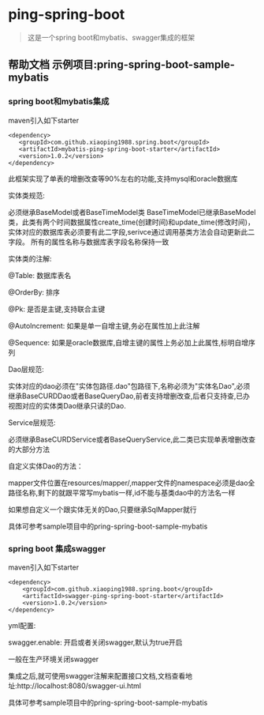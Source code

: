 # ping-spring-boot

> 这是一个spring boot和mybatis、swagger集成的框架

## 帮助文档 示例项目:pring-spring-boot-sample-mybatis

### spring boot和mybatis集成

maven引入如下starter

    <dependency>
       <groupId>com.github.xiaoping1988.spring.boot</groupId>
       <artifactId>mybatis-ping-spring-boot-starter</artifactId>
       <version>1.0.2</version>
    </dependency>
    
此框架实现了单表的增删改查等90%左右的功能,支持mysql和oracle数据库

实体类规范:

必须继承BaseModel或者BaseTimeModel类
BaseTimeModel已继承BaseModel类，此类有两个时间数据属性create_time(创建时间)和update_time(修改时间)，实体对应的数据库表必须要有此二字段,serivce通过调用基类方法会自动更新此二字段。
所有的属性名称与数据库表字段名称保持一致

实体类的注解:

@Table: 数据库表名

@OrderBy: 排序

@Pk: 是否是主键,支持联合主键

@AutoIncrement: 如果是单一自增主键,务必在属性加上此注解

@Sequence: 如果是oracle数据库,自增主键的属性上务必加上此属性,标明自增序列

Dao层规范:

实体对应的dao必须在"实体包路径.dao"包路径下,名称必须为"实体名Dao",必须继承BaseCURDDao或者BaseQueryDao,前者支持增删改查,后者只支持查,已办视图对应的实体类Dao继承只读的Dao.

Service层规范:

必须继承BaseCURDService或者BaseQueryService,此二类已实现单表增删改查的大部分方法

自定义实体Dao的方法：

mapper文件位置在resources/mapper/,mapper文件的namespace必须是dao全路径名称,剩下的就跟平常写mybatis一样,id不能与基类dao中的方法名一样

如果想自定义一个跟实体无关的Dao,只要继承SqlMapper就行

具体可参考sample项目中的pring-spring-boot-sample-mybatis


### spring boot 集成swagger

maven引入如下starter

    <dependency>
        <groupId>com.github.xiaoping1988.spring.boot</groupId>
        <artifactId>swagger-ping-spring-boot-starter</artifactId>
        <version>1.0.2</version>
    </dependency>
    
yml配置:

swagger.enable: 开启或者关闭swagger,默认为true开启

一般在生产环境关闭swagger

集成之后,就可使用swagger注解来配置接口文档,文档查看地址:http://localhost:8080/swagger-ui.html

具体可参考sample项目中的pring-spring-boot-sample-mybatis
